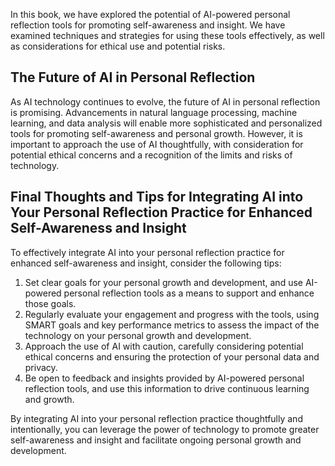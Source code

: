
In this book, we have explored the potential of AI-powered personal reflection tools for promoting self-awareness and insight. We have examined techniques and strategies for using these tools effectively, as well as considerations for ethical use and potential risks.

The Future of AI in Personal Reflection
---------------------------------------

As AI technology continues to evolve, the future of AI in personal reflection is promising. Advancements in natural language processing, machine learning, and data analysis will enable more sophisticated and personalized tools for promoting self-awareness and personal growth. However, it is important to approach the use of AI thoughtfully, with consideration for potential ethical concerns and a recognition of the limits and risks of technology.

Final Thoughts and Tips for Integrating AI into Your Personal Reflection Practice for Enhanced Self-Awareness and Insight
-------------------------------------------------------------------------------------------------------------------------

To effectively integrate AI into your personal reflection practice for enhanced self-awareness and insight, consider the following tips:

1. Set clear goals for your personal growth and development, and use AI-powered personal reflection tools as a means to support and enhance those goals.
2. Regularly evaluate your engagement and progress with the tools, using SMART goals and key performance metrics to assess the impact of the technology on your personal growth and development.
3. Approach the use of AI with caution, carefully considering potential ethical concerns and ensuring the protection of your personal data and privacy.
4. Be open to feedback and insights provided by AI-powered personal reflection tools, and use this information to drive continuous learning and growth.

By integrating AI into your personal reflection practice thoughtfully and intentionally, you can leverage the power of technology to promote greater self-awareness and insight and facilitate ongoing personal growth and development.